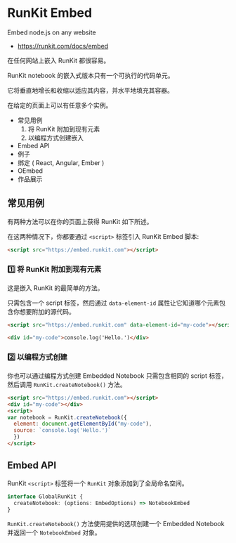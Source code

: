 # RunKit Embed

Embed node.js on any website

- <https://runkit.com/docs/embed>

在任何网站上嵌入 RunKit 都很容易。

RunKit notebook 的嵌入式版本只有一个可执行的代码单元。

它将垂直地增长和收缩以适应其内容，并水平地填充其容器。

在给定的页面上可以有任意多个实例。

- 常见用例
  1. 将 RunKit 附加到现有元素
  2. 以编程方式创建嵌入
- Embed API
- 例子
- 绑定 ( React, Angular, Ember )
- OEmbed
- 作品展示

## 常见用例

有两种方法可以在你的页面上获得 RunKit 如下所述。

在这两种情况下，你都要通过 `<script>` 标签引入 RunKit Embed 脚本:

```html
<script src="https://embed.runkit.com"></script>
```

### 1️⃣ 将 RunKit 附加到现有元素

这是嵌入 RunKit 的最简单的方法。

只需包含一个 script 标签，然后通过 `data-element-id` 属性让它知道哪个元素包含你想要附加的源代码。

```html
<script src="https://embed.runkit.com" data-element-id="my-code"></script>

<div id="my-code">console.log('Hello.')</div>
```

### 2️⃣ 以编程方式创建

你也可以通过编程方式创建 Embedded Notebook
只需包含相同的 script 标签，然后调用 `RunKit.createNotebook()` 方法。

```html
<script src="https://embed.runkit.com"></script>
<div id="my-code"></div>
<script>
var notebook = RunKit.createNotebook({
  element: document.getElementById("my-code"),
  source: `console.log('Hello.')`
  })
</script>
```

## Embed API

RunKit `<script>` 标签将一个 `RunKit` 对象添加到了全局命名空间。

```ts
interface GlobalRunKit {
  createNotebook: (options: EmbedOptions) => NotebookEmbed
}
```

`RunKit.createNotebook()` 方法使用提供的选项创建一个 Embedded Notebook 并返回一个 `NotebookEmbed` 对象。
